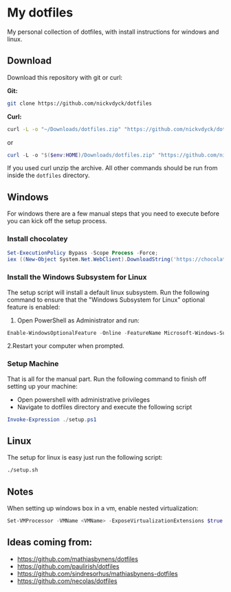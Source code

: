 # My dotfiles
My personal collection of dotfiles, with install instructions for windows and linux.

## Download
Download this repository with git or curl:

**Git:**

```sh
git clone https://github.com/nickvdyck/dotfiles
```

**Curl:**

```sh
curl -L -o "~/Downloads/dotfiles.zip" "https://github.com/nickvdyck/dotfiles/archive/master.zip"
```

or

```powershell
curl -L -o "$($env:HOME)/Downloads/dotfiles.zip" "https://github.com/nickvdyck/dotfiles/archive/master.zip"
```

If you used curl unzip the archive. All other commands should be run from inside the `dotfiles` directory.

## Windows
For windows there are a few manual steps that you need to execute before you can kick off the setup process.

### Install chocolatey
```powershell
Set-ExecutionPolicy Bypass -Scope Process -Force;
iex ((New-Object System.Net.WebClient).DownloadString('https://chocolatey.org/install.ps1'));
```
### Install the Windows Subsystem for Linux
The setup script will install a default linux subsystem. Run the following command to ensure that the "Windows Subsystem for Linux" optional feature is enabled:

1. Open PowerShell as Administrator and run:
```powershell
Enable-WindowsOptionalFeature -Online -FeatureName Microsoft-Windows-Subsystem-Linux
```
2.Restart your computer when prompted.

### Setup Machine
That is all for the manual part. Run the following command to finish off setting up your machine:
- Open powershell with administrative privileges
- Navigate to dotfiles directory and execute the following script
```powershell
Invoke-Expression ./setup.ps1
```


## Linux
The setup for linux is easy just run the following script:
```sh
./setup.sh
```

## Notes

When setting up windows box in a vm, enable nested virtualization:
```powershell
Set-VMProcessor -VMName <VMName> -ExposeVirtualizationExtensions $true
```

## Ideas coming from:
- https://github.com/mathiasbynens/dotfiles
- https://github.com/paulirish/dotfiles
- https://github.com/sindresorhus/mathiasbynens-dotfiles
- https://github.com/necolas/dotfiles

